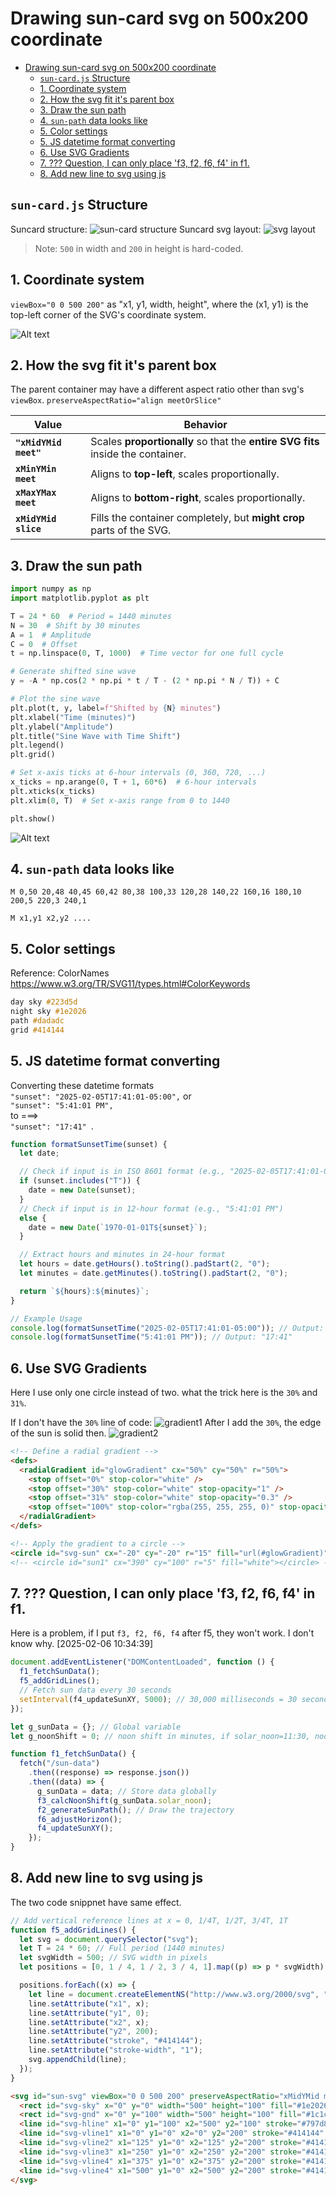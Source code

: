 # Drawing sun-card svg on 500x200 coordinate

<!-- TOC -->

- [Drawing sun-card svg on 500x200 coordinate](#drawing-sun-card-svg-on-500x200-coordinate)
  - [`sun-card.js` Structure](#sun-cardjs-structure)
  - [1. Coordinate system](#1-coordinate-system)
  - [2. How the svg fit it's parent box](#2-how-the-svg-fit-its-parent-box)
  - [3. Draw the sun path](#3-draw-the-sun-path)
  - [4. `sun-path` data looks like](#4-sun-path-data-looks-like)
  - [5. Color settings](#5-color-settings)
  - [5. JS datetime format converting](#5-js-datetime-format-converting)
  - [6. Use SVG Gradients](#6-use-svg-gradients)
  - [7. ??? Question, I can only place 'f3, f2, f6, f4' in f1.](#7--question-i-can-only-place-f3-f2-f6-f4-in-f1)
  - [8. Add new line to svg using js](#8-add-new-line-to-svg-using-js)

<!-- /TOC -->

## `sun-card.js` Structure

Suncard structure:
![sun-card structure](./90-markdown-resources/13-suncard%20js%20structure.png)
Suncard svg layout:
![svg layout](./90-markdown-resources/14-suncard%20svg%20layout.png)

> Note: `500` in width and `200` in height is hard-coded.

## 1. Coordinate system

`viewBox="0 0 500 200"` as "x1, y1, width, height", where the (x1, y1) is the top-left corner of the SVG's coordinate system.

![Alt text](./90-markdown-resources/8-svg-coordinate-system.png)

## 2. How the svg fit it's parent box

The parent container may have a different aspect ratio other than svg's `viewBox`.
`preserveAspectRatio="align meetOrSlice"
`

| Value                 | Behavior                                                                        |
| --------------------- | ------------------------------------------------------------------------------- |
| **`"xMidYMid meet"`** | Scales **proportionally** so that the **entire SVG fits** inside the container. |
| **`xMinYMin meet`**   | Aligns to **top-left**, scales proportionally.                                  |
| **`xMaxYMax meet`**   | Aligns to **bottom-right**, scales proportionally.                              |
| **`xMidYMid slice`**  | Fills the container completely, but **might crop** parts of the SVG.            |

## 3. Draw the sun path

```py
import numpy as np
import matplotlib.pyplot as plt

T = 24 * 60  # Period = 1440 minutes
N = 30  # Shift by 30 minutes
A = 1  # Amplitude
C = 0  # Offset
t = np.linspace(0, T, 1000)  # Time vector for one full cycle

# Generate shifted sine wave
y = -A * np.cos(2 * np.pi * t / T - (2 * np.pi * N / T)) + C

# Plot the sine wave
plt.plot(t, y, label=f"Shifted by {N} minutes")
plt.xlabel("Time (minutes)")
plt.ylabel("Amplitude")
plt.title("Sine Wave with Time Shift")
plt.legend()
plt.grid()

# Set x-axis ticks at 6-hour intervals (0, 360, 720, ...)
x_ticks = np.arange(0, T + 1, 60*6)  # 6-hour intervals
plt.xticks(x_ticks)
plt.xlim(0, T)  # Set x-axis range from 0 to 1440

plt.show()
```

![Alt text](./90-markdown-resources/9-sine-wave-for-sun-path.png)

## 4. `sun-path` data looks like

```
M 0,50 20,48 40,45 60,42 80,38 100,33 120,28 140,22 160,16 180,10 200,5 220,3 240,1

M x1,y1 x2,y2 ....
```

## 5. Color settings

Reference: ColorNames https://www.w3.org/TR/SVG11/types.html#ColorKeywords

```css
day sky #223d5d
night sky #1e2026
path #dadadc
grid #414144

```

## 5. JS datetime format converting

Converting these datetime formats <br>
`"sunset": "2025-02-05T17:41:01-05:00",` or <br>
`"sunset": "5:41:01 PM",` <br>
to ===>  
 `"sunset": "17:41" `.

```js
function formatSunsetTime(sunset) {
  let date;

  // Check if input is in ISO 8601 format (e.g., "2025-02-05T17:41:01-05:00")
  if (sunset.includes("T")) {
    date = new Date(sunset);
  }
  // Check if input is in 12-hour format (e.g., "5:41:01 PM")
  else {
    date = new Date(`1970-01-01T${sunset}`);
  }

  // Extract hours and minutes in 24-hour format
  let hours = date.getHours().toString().padStart(2, "0");
  let minutes = date.getMinutes().toString().padStart(2, "0");

  return `${hours}:${minutes}`;
}

// Example Usage
console.log(formatSunsetTime("2025-02-05T17:41:01-05:00")); // Output: "17:41"
console.log(formatSunsetTime("5:41:01 PM")); // Output: "17:41"
```

## 6. Use SVG Gradients

Here I use only one circle instead of two. what the trick here is the `30%` and `31%`.

If I don't have the `30%` line of code:
![gradient1](./90-markdown-resources/10-sun%20gradient1.png)
After I add the `30%`, the edge of the sun is solid then.
![gradient2](./90-markdown-resources/12-sun%20gradient2.png)

```html
<!-- Define a radial gradient -->
<defs>
  <radialGradient id="glowGradient" cx="50%" cy="50%" r="50%">
    <stop offset="0%" stop-color="white" />
    <stop offset="30%" stop-color="white" stop-opacity="1" />
    <stop offset="31%" stop-color="white" stop-opacity="0.3" />
    <stop offset="100%" stop-color="rgba(255, 255, 255, 0)" stop-opacity="0" />
  </radialGradient>
</defs>

<!-- Apply the gradient to a circle -->
<circle id="svg-sun" cx="-20" cy="-20" r="15" fill="url(#glowGradient)"></circle>
<!-- <circle id="sun1" cx="390" cy="100" r="5" fill="white"></circle> -->
```

## 7. ??? Question, I can only place 'f3, f2, f6, f4' in f1.

Here is a problem, if I put `f3, f2, f6, f4` after f5, they won't work. I don't know why.
[2025-02-06 10:34:39]

```js
document.addEventListener("DOMContentLoaded", function () {
  f1_fetchSunData();
  f5_addGridLines();
  // Fetch sun data every 30 seconds
  setInterval(f4_updateSunXY, 5000); // 30,000 milliseconds = 30 seconds
});

let g_sunData = {}; // Global variable
let g_noonShift = 0; // noon shift in minutes, if solar_noon=11:30, noon_shift=-30

function f1_fetchSunData() {
  fetch("/sun-data")
    .then((response) => response.json())
    .then((data) => {
      g_sunData = data; // Store data globally
      f3_calcNoonShift(g_sunData.solar_noon);
      f2_generateSunPath(); // Draw the trajectory
      f6_adjustHorizon();
      f4_updateSunXY();
    });
}
```

## 8. Add new line to svg using js

The two code snippnet have same effect.

```js
// Add vertical reference lines at x = 0, 1/4T, 1/2T, 3/4T, 1T
function f5_addGridLines() {
  let svg = document.querySelector("svg");
  let T = 24 * 60; // Full period (1440 minutes)
  let svgWidth = 500; // SVG width in pixels
  let positions = [0, 1 / 4, 1 / 2, 3 / 4, 1].map((p) => p * svgWidth);

  positions.forEach((x) => {
    let line = document.createElementNS("http://www.w3.org/2000/svg", "line");
    line.setAttribute("x1", x);
    line.setAttribute("y1", 0);
    line.setAttribute("x2", x);
    line.setAttribute("y2", 200);
    line.setAttribute("stroke", "#414144");
    line.setAttribute("stroke-width", "1");
    svg.appendChild(line);
  });
}
```

```html
<svg id="sun-svg" viewBox="0 0 500 200" preserveAspectRatio="xMidYMid meet">
  <rect id="svg-sky" x="0" y="0" width="500" height="100" fill="#1e2026" />
  <rect id="svg-gnd" x="0" y="100" width="500" height="100" fill="#1c1c1e" />
  <line id="svg-hline" x1="0" y1="100" x2="500" y2="100" stroke="#797d86" stroke-width="2" />
  <line id="svg-vline1" x1="0" y1="0" x2="0" y2="200" stroke="#414144" stroke-width="1" />
  <line id="svg-vline2" x1="125" y1="0" x2="125" y2="200" stroke="#414144" stroke-width="1" />
  <line id="svg-vline3" x1="250" y1="0" x2="250" y2="200" stroke="#414144" stroke-width="1" />
  <line id="svg-vline4" x1="375" y1="0" x2="375" y2="200" stroke="#414144" stroke-width="1" />
  <line id="svg-vline4" x1="500" y1="0" x2="500" y2="200" stroke="#414144" stroke-width="1" />
</svg>
```
